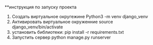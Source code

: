 **инструкция по запуску проекта
1. Создать виртуальное округежине Python3 -m venv django_venv
1. Активировать виртуальное окруженние source django_venv/bin/activate
1. установить библиотеки: pip install -r requirements.txt
1. Запустить сервер python manage.py runserver
